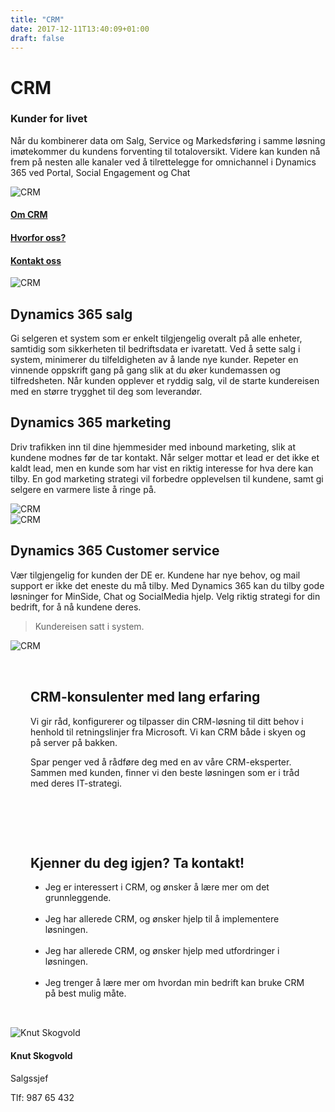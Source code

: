 ```yaml
---
title: "CRM"
date: 2017-12-11T13:40:09+01:00
draft: false
---
```

<div class="container">
    <div class="referansecase">
        <div class="row no-gutters">
            <div class="col-md-12 col-lg-6 p-4 mt-4">
                <div class="heading">
                    <h1>CRM</h1>
                </div>
                <h3>Kunder for livet</h3>
                <p>Når du kombinerer data om Salg, Service og Markedsføring i samme løsning imøtekommer du kundens forventing til totaloversikt. Videre kan kunden nå frem på nesten alle kanaler ved å tilrettelegge for omnichannel i Dynamics 365 ved Portal, Social Engagement og Chat</p>
            </div>    
            <div class="col-md-12 col-lg-6"><img class="img-fluid" src="/pointtaken/img/startup-photos.jpg" alt="CRM" /></div>
        </div>
    </div>
</div>

<div class="container-fluid bg-white mb-4">
    <div class="row content-menu text-center mx-auto">
        <div class="col-sm-12 col-md-4"><h4 class="m-0"><a href="#om">Om CRM</a></h4></div>
        <div class="col-sm-12 col-md-4"><h4 class="m-0"><a href="">Hvorfor oss?</a></h4></div>
        <div class="col-sm-12 col-md-4"><h4 class="m-0"><a href="/pointtaken/contact/">Kontakt oss</a></h4></div>
    </div>
</div>

<div class="container">
    <div class="row">
        <div class="col-md-12 content-case mt-4 mb-4">
            <div class="row no-gutters">
                <div class="col-md-12 col-lg-6"><img class="img-fluid" src="/pointtaken/img/startup-photos.jpg" alt="CRM" /></div>
                <div class="col-md-12 col-lg-6 p-4">
                    <div class="heading">
                        <h2>Dynamics 365 salg</h2>
                    </div>
                    <p>Gi selgeren et system som er enkelt tilgjengelig overalt på alle enheter, samtidig som sikkerheten til bedriftsdata er ivaretatt. Ved å sette salg i system, minimerer du tilfeldigheten av å lande nye kunder. Repeter en vinnende oppskrift gang på gang slik at du øker kundemassen og tilfredsheten. Når kunden opplever et ryddig salg, vil de starte kundereisen med en større trygghet til deg som leverandør.</p>
                </div>
            </div>
        </div>
        <div class="col-md-12 content-case mt-4 mb-4">
            <div class="row no-gutters">
                <div class="col-md-12 col-lg-6 p-4">
                    <div class="heading">
                        <h2>Dynamics 365 marketing</h2>
                    </div>
                    <p>Driv trafikken inn til dine hjemmesider med inbound marketing, slik at kundene modnes før de tar kontakt. Når selger mottar et lead er det ikke et kaldt lead, men en kunde som har vist en riktig interesse for hva dere kan tilby. En god marketing strategi vil forbedre opplevelsen til kundene, samt gi selgere en varmere liste å ringe på.</p>
                </div>            
                <div class="col-md-12 col-lg-6"><img class="img-fluid" src="/pointtaken/img/startup-photos.jpg" alt="CRM" /></div>
            </div>
        </div>
        <div class="col-md-12 content-case mt-4 mb-4">
            <div class="row no-gutters">
                <div class="col-md-12 col-lg-6"><img class="img-fluid" src="/pointtaken/img/startup-photos.jpg" alt="CRM" /></div>
                <div class="col-md-12 col-lg-6 p-4">
                    <div class="heading">
                        <h2>Dynamics 365 Customer service</h2>
                    </div>
                    <p>Vær tilgjengelig for kunden der DE er. Kundene har nye behov, og mail support er ikke det eneste du må tilby. Med Dynamics 365 kan du tilby gode løsninger for MinSide, Chat og SocialMedia hjelp. Velg riktig strategi for din bedrift, for å nå kundene deres.</p>
                </div>
            </div>
        </div>               
    </div>
</div>

<div class="container" id="referanse">
    <div class="row">
        <div class="col-sm-12 col-md-8 mx-auto mt-5 mb-5">
            <blockquote class="blockquote text-center">
            <p class="mb-0">Kundereisen satt i system.</p>
            </blockquote>
            </div>
        </div>
    </div>
</div>

<div class="container">
    <div class="row">
        <div class="col-md-12 content-case mt-4 mb-4">
            <div class="row no-gutters">
                <div class="col-md-12 col-lg-6"><img class="img-fluid" src="/pointtaken/img/startup-photos.jpg" alt="CRM" /></div>
                <div class="col-md-12 col-lg-6" style="padding:2rem">
                    <div class="heading">
                        <h2>CRM-konsulenter med lang erfaring</h2>
                    </div>
                    <p>Vi gir råd, konfigurerer og tilpasser din CRM-løsning til ditt behov i henhold til retningslinjer fra Microsoft. Vi kan CRM både i skyen og på server på bakken.</p>
                    <p>Spar penger ved å rådføre deg med en av våre CRM-eksperter. Sammen med kunden, finner vi den beste løsningen som er i tråd med deres IT-strategi.</p>
                </div>
            </div>
        </div>
        <div class="col-md-12 content-case mt-4 mb-4">
            <div class="row no-gutters">
                <div class="col-md-12 col-lg-6" style="padding:2rem">
                    <div class="heading">
                        <h2>Kjenner du deg igjen? Ta kontakt!</h2>
                    </div>
                    <ul>
                    <li>Jeg er interessert i CRM, og ønsker å lære mer om det grunnleggende.</li>
                    <br>
                    <li>Jeg har allerede CRM, og ønsker hjelp til å implementere løsningen.</li>
                    <br>
                    <li>Jeg har allerede CRM, og ønsker hjelp med utfordringer i løsningen.</li>
                    <br>
                    <li>Jeg trenger å lære mer om hvordan min bedrift kan bruke CRM på best mulig måte.</li>
                    </ul>
                </div>            
                <div class="col-md-12 col-lg-6">
                    <div class="card personkort p-5">
                        <img class="card-img-top img-profil" src="../img/people/knut.jpg" alt="Knut Skogvold">
                        <div class="card-body">
                            <h4 class="card-title">Knut Skogvold</h4>
                            <p class="card-subtitle mb-2">Salgssjef</p>
                            <p class="card-text">Tlf: 987 65 432</p>
                        </div>
                    </div>                
                </div>
            </div>
        </div>             
    </div>
</div>